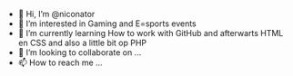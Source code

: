 - 👋 Hi, I’m @niconator
- 👀 I’m interested in Gaming and E=sports events
- 🌱 I’m currently learning How to work with GitHub and afterwarts HTML en CSS and also a little bit op PHP
- 💞️ I’m looking to collaborate on ...
- 📫 How to reach me ...

<!---
niconator/niconator is a ✨ special ✨ repository because its `README.md` (this file) appears on your GitHub profile.
You can click the Preview link to take a look at your changes.
--->
